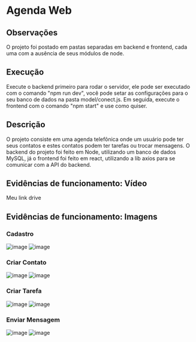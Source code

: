 # Agenda Web

## Observações
O projeto foi postado em pastas separadas em backend e frontend, cada uma com a ausência de seus módulos de node.

## Execução
Execute o backend primeiro para rodar o servidor, ele pode ser executado com o comando "npm run dev", você pode setar as configurações para o seu banco de dados na pasta model/conect.js.
Em seguida, execute o frontend com o comando "npm start" e use como quiser.

## Descrição
O projeto consiste em uma agenda telefônica onde um usuário pode ter seus contatos e estes contatos podem ter tarefas ou trocar mensagens. O backend do projeto foi feito em Node, utilizando um banco de dados MySQL, já o frontend foi feito em react, utilizando a lib axios para se comunicar com a API do backend.

## Evidências de funcionamento: Vídeo

Meu link drive

## Evidências de funcionamento: Imagens

### Cadastro

![image](https://github.com/Nelson1Aguiar/webAgenda-React_Node/assets/132019512/b066c57b-4d19-4e9a-b562-b26d452e0229)
![image](https://github.com/Nelson1Aguiar/webAgenda-React_Node/assets/132019512/4836d3df-6df7-4822-b176-163c7358e3d9)

### Criar Contato

![image](https://github.com/Nelson1Aguiar/webAgenda-React_Node/assets/132019512/6262b1dc-17c3-439a-92b9-70d5cc45f38b)
![image](https://github.com/Nelson1Aguiar/webAgenda-React_Node/assets/132019512/2b9b9a97-4b7e-43d0-8bd5-6d53a59e7261)

### Criar Tarefa

![image](https://github.com/Nelson1Aguiar/webAgenda-React_Node/assets/132019512/bdfddf28-922b-4415-a0ba-b6cfc50d68ca)
![image](https://github.com/Nelson1Aguiar/webAgenda-React_Node/assets/132019512/026851e6-4225-44ee-bee0-a5c560b335db)

### Enviar Mensagem

![image](https://github.com/Nelson1Aguiar/webAgenda-React_Node/assets/132019512/b2378029-7c3a-477f-8148-f1c3a0901373)
![image](https://github.com/Nelson1Aguiar/webAgenda-React_Node/assets/132019512/0986c592-ee4c-4795-bdbb-bbd9a8460518)

